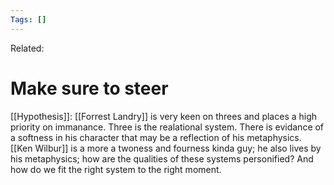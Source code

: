 ```yaml
---
Tags: []
---
```

Related: 
# Make sure to steer

[[Hypothesis]]: [[Forrest Landry]] is very keen on threes and places a high priority on immanance. Three is the realational system. There is evidance of a softness in his character that may be a reflection of his metaphysics. [[Ken Wilbur]] is a more a twoness and fourness kinda guy; he also lives by his metaphysics; how are the qualities of these systems personified? And how do we fit the right system to the right moment. 